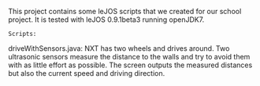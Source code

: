 This project contains some leJOS scripts that we created for our school project. It is tested with leJOS 0.9.1beta3 running openJDK7.

    Scripts:
    
  driveWithSensors.java:
NXT has two wheels and drives around. Two ultrasonic sensors measure the distance to the walls and try to avoid them with as little effort as possible. The screen outputs the measured distances but also the current speed and driving direction.
